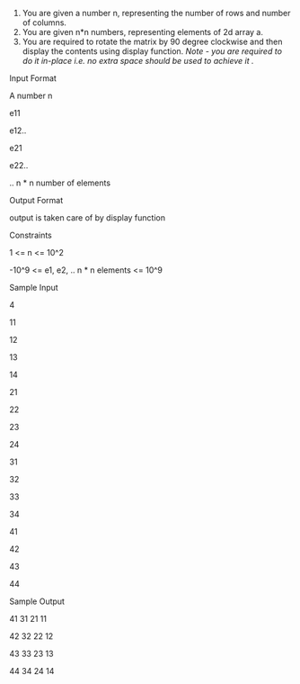 1. You are given a number n, representing the number of rows and number of columns.
2. You are given n*n numbers, representing elements of 2d array a.
3. You are required to rotate the matrix by 90 degree clockwise and then display the contents using display function.
   *Note - you are required to do it in-place i.e. no extra space should be used to achieve it .*

Input Format

A number n

e11

e12..

e21

e22..

.. n * n number of elements

Output Format

output is taken care of by display function

Constraints

1 <= n <= 10^2

-10^9 <= e1, e2, .. n * n elements <= 10^9

Sample Input

4

11

12

13

14

21

22

23

24

31

32

33

34

41

42

43

44

Sample Output

41 31 21 11

42 32 22 12

43 33 23 13

44 34 24 14
